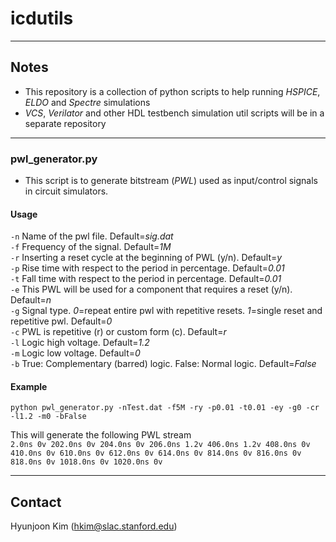 # icdutils
-------------------
## Notes

- This repository is a collection of python scripts to help running *HSPICE*, *ELDO* and *Spectre* simulations 
- *VCS*, *Verilator* and other HDL testbench simulation util scripts will be in a separate repository
-------------------
### pwl_generator.py

- This script is to generate bitstream (*PWL*) used as input/control signals in circuit simulators.

#### Usage
`-n` Name of the pwl file. Default=*sig.dat* <br/>
`-f` Frequency of the signal. Default=*1M* <br/>
`-r` Inserting a reset cycle at the beginning of PWL (y/n). Default=*y* <br/>
`-p` Rise time with respect to the period in percentage. Default=*0.01* <br/>
`-t` Fall time with respect to the period in percentage. Default=*0.01* <br/>
`-e` This PWL will be used for a component that requires a reset (y/n). Default=*n* <br/>
`-g` Signal type. *0*=repeat entire pwl with repetitive resets. *1*=single reset and repetitive pwl. Default=*0* <br/>
`-c` PWL is repetitive (r) or custom form (c). Default=*r* <br/>
`-l` Logic high voltage. Default=*1.2* <br/>
`-m` Logic low voltage. Default=*0* <br/>
`-b` True: Complementary (barred) logic. False: Normal logic. Default=*False* <br/>

#### Example
`python pwl_generator.py -nTest.dat -f5M -ry -p0.01 -t0.01 -ey -g0 -cr -l1.2 -m0 -bFalse` <br/>

This will generate the following PWL stream <br/>
`2.0ns 0v 202.0ns 0v 204.0ns 0v 206.0ns 1.2v 406.0ns 1.2v 408.0ns 0v 410.0ns 0v 610.0ns 0v 612.0ns 0v 614.0ns 0v 814.0ns 0v 816.0ns 0v 818.0ns 0v 1018.0ns 0v 1020.0ns 0v` <br/>

-------------------
## Contact
Hyunjoon Kim (hkim@slac.stanford.edu)
